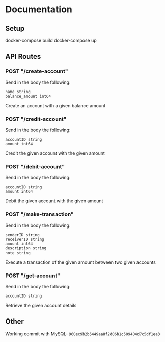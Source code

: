 # Documentation

## Setup

docker-compose build
docker-compose up

## API Routes

### POST "/create-account"
Send in the body the following:
```
name string
balance_amount int64
```
Create an account with a given balance amount
### POST "/credit-account"
Send in the body the following:
```
accountID string
amount int64
```
Credit the given account with the given amount
### POST "/debit-account"
Send in the body the following:
```
accountID string
amount int64
```
Debit the given account with the given amount
### POST "/make-transaction"
Send in the body the following:
```
senderID string
receiverID string
amount int64
description string
note string
```
Execute a transaction of the given amount between two given accounts
### POST "/get-account"
Send in the body the following:
```
accountID string
```
Retrieve the given account details

## Other

Working commit with MySQL: `960ec9b2b5449aa8f2d06b1c509404d7c5df1ea3`